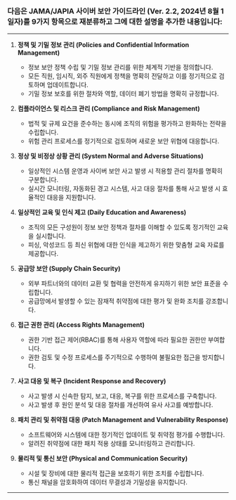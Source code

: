 ### 다음은 **JAMA/JAPIA 사이버 보안 가이드라인** (Ver. 2.2, 2024년 8월 1일자)를 9가지 항목으로 재분류하고 그에 대한 설명을 추가한 내용입니다:

---

1. **정책 및 기밀 정보 관리 (Policies and Confidential Information Management)**  
   - 정보 보안 정책 수립 및 기밀 정보 관리를 위한 체계적 기반을 정의합니다.  
   - 모든 직원, 임시직, 외주 직원에게 정책을 명확히 전달하고 이를 정기적으로 검토하며 업데이트합니다.  
   - 기밀 정보 보호를 위한 절차와 역할, 데이터 폐기 방법을 명확히 규정합니다.

2. **컴플라이언스 및 리스크 관리 (Compliance and Risk Management)**  
   - 법적 및 규제 요건을 준수하는 동시에 조직의 위험을 평가하고 완화하는 전략을 수립합니다.  
   - 위험 관리 프로세스를 정기적으로 검토하며 새로운 보안 위협에 대응합니다.

3. **정상 및 비정상 상황 관리 (System Normal and Adverse Situations)**  
   - 일상적인 시스템 운영과 사이버 보안 사고 발생 시 적용할 관리 절차를 명확히 구분합니다.  
   - 실시간 모니터링, 자동화된 경고 시스템, 사고 대응 절차를 통해 사고 발생 시 효율적인 대응을 지원합니다.

4. **일상적인 교육 및 인식 제고 (Daily Education and Awareness)**  
   - 조직의 모든 구성원이 정보 보안 정책과 절차를 이해할 수 있도록 정기적인 교육을 실시합니다.  
   - 피싱, 악성코드 등 최신 위협에 대한 인식을 제고하기 위한 맞춤형 교육 자료를 제공합니다.

5. **공급망 보안 (Supply Chain Security)**  
   - 외부 파트너와의 데이터 교환 및 협력을 안전하게 유지하기 위한 보안 표준을 수립합니다.  
   - 공급망에서 발생할 수 있는 잠재적 취약점에 대한 평가 및 완화 조치를 강조합니다.

6. **접근 권한 관리 (Access Rights Management)**  
   - 권한 기반 접근 제어(RBAC)를 통해 사용자 역할에 따라 필요한 권한만 부여합니다.  
   - 권한 검토 및 수정 프로세스를 주기적으로 수행하여 불필요한 접근을 방지합니다.

7. **사고 대응 및 복구 (Incident Response and Recovery)**  
   - 사고 발생 시 신속한 탐지, 보고, 대응, 복구를 위한 프로세스를 구축합니다.  
   - 사고 발생 후 원인 분석 및 대응 절차를 개선하여 유사 사고를 예방합니다.

8. **패치 관리 및 취약점 대응 (Patch Management and Vulnerability Response)**  
   - 소프트웨어와 시스템에 대한 정기적인 업데이트 및 취약점 평가를 수행합니다.  
   - 알려진 취약점에 대한 패치 적용 상태를 모니터링하고 관리합니다.

9. **물리적 및 통신 보안 (Physical and Communication Security)**  
   - 시설 및 장비에 대한 물리적 접근을 보호하기 위한 조치를 수립합니다.  
   - 통신 채널을 암호화하여 데이터 무결성과 기밀성을 유지합니다.

---
